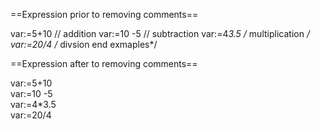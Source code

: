 ==Expression prior to removing comments==

var:=5+10 	// addition
var:=10 -5 	// subtraction
var:=4*3.5 	/* multiplication */
var:=20/4 	/* divsion 
			  end exmaples*/

==Expression after to removing comments==

var:=5+10 	
var:=10 -5 	
var:=4*3.5 	
var:=20/4 	
